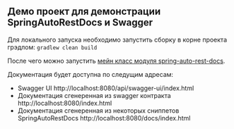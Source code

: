## Демо проект для демонстрации SpringAutoRestDocs и Swagger
Для локального запуска необходимо запустить сборку в корне проекта грэдлом: `gradlew clean build`

После чего можно запустить [мейн класс модуля spring-auto-rest-docs](https://github.com/GrinRus/rest-docs-demo/blob/master/spring-auto-rest-docs/src/main/java/ru/spring/auto/rest/docs/demo/Main.java).

Документация будет доступна по следущим адресам:
- Swagger UI http://localhost:8080/api/swagger-ui/index.html
- Документация сгенеренная из swagger контракта http://localhost:8080/index.html
- Документация сгенеренная из некоторых сниппетов SpringAutoRestDocs http://localhost:8080/docs/index.html